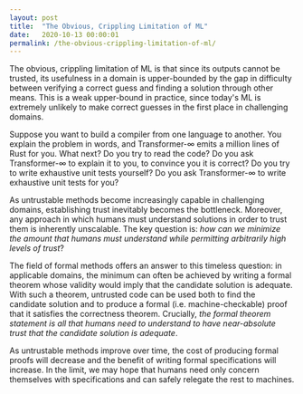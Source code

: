 ```yaml
---
layout: post
title:  "The Obvious, Crippling Limitation of ML"
date:   2020-10-13 00:00:01
permalink: /the-obvious-crippling-limitation-of-ml/
---
```


The obvious, crippling limitation of ML is that since its outputs cannot be trusted,
its usefulness in a domain is upper-bounded by the gap in difficulty between verifying a correct guess and finding a solution through other means.
This is a weak upper-bound in practice, since today's ML is extremely unlikely to make correct guesses in the first place in challenging domains.

Suppose you want to build a compiler from one language to another. You explain the problem in words, and Transformer-&infin; emits
a million lines of Rust for you. What next? Do you try to read the code? Do you ask Transformer-&infin; to explain it to you, to convince you it is correct?
Do you try to write exhaustive unit tests yourself? Do you ask Transformer-&infin; to write exhaustive unit tests for you?

As untrustable methods become increasingly capable in challenging domains, establishing trust inevitably becomes the bottleneck.
Moreover, any approach in which humans must understand solutions in order to trust them is inherently unscalable.
The key question is: *how can we minimize the amount that humans must understand while permitting arbitrarily high levels of trust*?

The field of formal methods offers an answer to this timeless question: in applicable domains, the minimum can often be achieved by writing a formal
theorem whose validity would imply that the candidate solution is adequate. With such a theorem, untrusted code can be used both to
find the candidate solution and to produce a formal (i.e. machine-checkable) proof that it satisfies the correctness theorem.
Crucially, *the formal theorem statement is all that humans need to understand to have near-absolute trust that the candidate solution is adequate*.

As untrustable methods improve over time, the cost of producing formal proofs will decrease and the benefit of writing formal specifications
will increase. In the limit, we may hope that humans need only concern themselves with specifications and can safely relegate the rest to machines.
